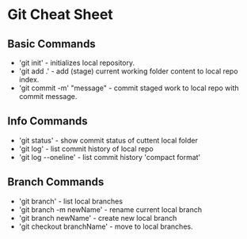 # Git Cheat Sheet

## Basic Commands
* 'git init' - initializes local repository.
* 'git add .' - add (stage) current working folder content
to local repo index.
* 'git commit -m' "message" - commit staged work to local repo with commit message.

## Info Commands
* 'git status' - show commit status of cuttent local folder
* 'git log' - list commit history of local repo
* 'git log --oneline' - list commit history 'compact format'


## Branch Commands
* 'git branch' - list local branches
* 'git branch -m newName' - rename current local branch
* 'git branch newName' - create new local branch
* 'git checkout branchName' - move to local branches.